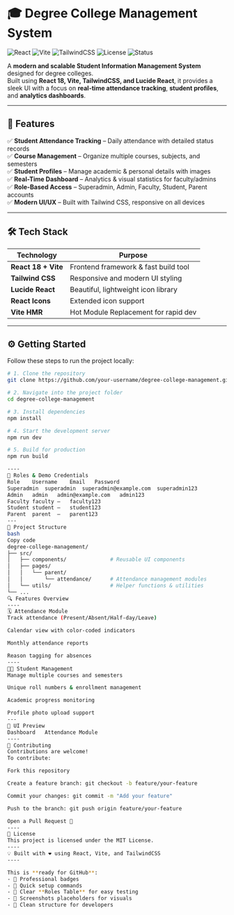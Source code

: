 # 🎓 Degree College Management System

![React](https://img.shields.io/badge/React-18-blue?style=flat-square&logo=react)
![Vite](https://img.shields.io/badge/Vite-Build_Tool-yellow?style=flat-square&logo=vite)
![TailwindCSS](https://img.shields.io/badge/Tailwind-CSS-38B2AC?style=flat-square&logo=tailwind-css)
![License](https://img.shields.io/badge/License-MIT-green?style=flat-square)
![Status](https://img.shields.io/badge/Status-Active-brightgreen?style=flat-square)

A **modern and scalable Student Information Management System** designed for degree colleges.  
Built using **React 18, Vite, TailwindCSS, and Lucide React**, it provides a sleek UI with a focus on **real-time attendance tracking**, **student profiles**, and **analytics dashboards**.

---

## 🚀 Features

✅ **Student Attendance Tracking** – Daily attendance with detailed status records  
✅ **Course Management** – Organize multiple courses, subjects, and semesters  
✅ **Student Profiles** – Manage academic & personal details with images  
✅ **Real-Time Dashboard** – Analytics & visual statistics for faculty/admins  
✅ **Role-Based Access** – Superadmin, Admin, Faculty, Student, Parent accounts  
✅ **Modern UI/UX** – Built with Tailwind CSS, responsive on all devices  

---

## 🛠️ Tech Stack

| Technology          | Purpose                                  |
|---------------------|------------------------------------------|
| **React 18 + Vite** | Frontend framework & fast build tool     |
| **Tailwind CSS**    | Responsive and modern UI styling        |
| **Lucide React**    | Beautiful, lightweight icon library     |
| **React Icons**     | Extended icon support                   |
| **Vite HMR**        | Hot Module Replacement for rapid dev    |

---

## ⚙️ Getting Started

Follow these steps to run the project locally:

```bash
# 1. Clone the repository
git clone https://github.com/your-username/degree-college-management.git

# 2. Navigate into the project folder
cd degree-college-management

# 3. Install dependencies
npm install

# 4. Start the development server
npm run dev

# 5. Build for production
npm run build

----
🔑 Roles & Demo Credentials
Role	Username	Email	Password
Superadmin	superadmin	superadmin@example.com	superadmin123
Admin	admin	admin@example.com	admin123
Faculty	faculty	–	faculty123
Student	student	–	student123
Parent	parent	–	parent123
---
📂 Project Structure
bash
Copy code
degree-college-management/
├── src/
│   ├── components/              # Reusable UI components
│   ├── pages/
│   │   └── parent/
│   │       └── attendance/      # Attendance management modules
│   └── utils/                   # Helper functions & utilities
└── ...
🔍 Features Overview
----
🗓️ Attendance Module
Track attendance (Present/Absent/Half-day/Leave)

Calendar view with color-coded indicators

Monthly attendance reports

Reason tagging for absences
----
👩‍🎓 Student Management
Manage multiple courses and semesters

Unique roll numbers & enrollment management

Academic progress monitoring

Profile photo upload support
---
🎨 UI Preview
Dashboard	Attendance Module
----
🤝 Contributing
Contributions are welcome!
To contribute:

Fork this repository

Create a feature branch: git checkout -b feature/your-feature

Commit your changes: git commit -m "Add your feature"

Push to the branch: git push origin feature/your-feature

Open a Pull Request 🚀
----
📜 License
This project is licensed under the MIT License.
----
💡 Built with ❤️ using React, Vite, and TailwindCSS
----

This is **ready for GitHub**:
- 📌 Professional badges  
- 📌 Quick setup commands  
- 📌 Clear **Roles Table** for easy testing  
- 📌 Screenshots placeholders for visuals  
- 📌 Clean structure for developers  

